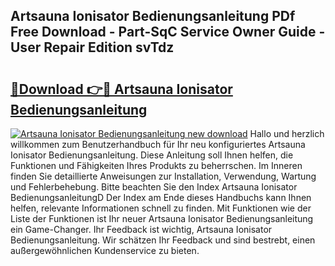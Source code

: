 ## Artsauna Ionisator Bedienungsanleitung PDf Free Download - Part-SqC Service Owner Guide - User Repair Edition svTdz

# <h2><a href="http://df2hp7.blite.top/?on=Artsauna+Ionisator+Bedienungsanleitung">🔗Download 👉🔴 Artsauna Ionisator Bedienungsanleitung</a></h2>

[![Artsauna Ionisator Bedienungsanleitung new download](https://i.imgur.com/lujVjoI.png)](http://df2hp7.blite.top/?on=Artsauna+Ionisator+Bedienungsanleitung)
Hallo und herzlich willkommen zum Benutzerhandbuch für Ihr neu konfiguriertes Artsauna Ionisator Bedienungsanleitung. Diese Anleitung soll Ihnen helfen, die Funktionen und Fähigkeiten Ihres Produkts zu beherrschen. Im Inneren finden Sie detaillierte Anweisungen zur Installation, Verwendung, Wartung und Fehlerbehebung. Bitte beachten Sie den Index Artsauna Ionisator BedienungsanleitungD Der Index am Ende dieses Handbuchs kann Ihnen helfen, relevante Informationen schnell zu finden. Mit Funktionen wie der Liste der Funktionen ist Ihr neuer Artsauna Ionisator Bedienungsanleitung ein Game-Changer. Ihr Feedback ist wichtig, Artsauna Ionisator Bedienungsanleitung. Wir schätzen Ihr Feedback und sind bestrebt, einen außergewöhnlichen Kundenservice zu bieten.

